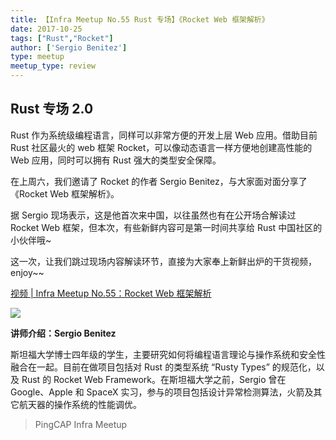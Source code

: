 ```yaml
---
title: 【Infra Meetup No.55 Rust 专场】《Rocket Web 框架解析》
date: 2017-10-25
tags: ["Rust","Rocket"]
author: ['Sergio Benitez']
type: meetup
meetup_type: review
---
```



## Rust 专场 2.0

Rust 作为系统级编程语言，同样可以非常方便的开发上层 Web 应用。借助目前 Rust 社区最火的 web 框架 Rocket，可以像动态语言一样方便地创建高性能的 Web 应用，同时可以拥有 Rust 强大的类型安全保障。

在上周六，我们邀请了 Rocket 的作者 Sergio Benitez，与大家面对面分享了《Rocket Web 框架解析》。

据 Sergio 现场表示，这是他首次来中国，以往虽然也有在公开场合解读过 Rocket Web 框架，但本次，有些新鲜内容可是第一时间共享给 Rust 中国社区的小伙伴哦~

这一次，让我们跳过现场内容解读环节，直接为大家奉上新鲜出炉的干货视频，enjoy~~

[视频 | Infra Meetup No.55：Rocket Web 框架解析](https://v.qq.com/txp/iframe/player.html?origin=https%3A%2F%2Fmp.weixin.qq.com&amp;vid=g05654053d4&amp;autoplay=false&amp;full=true&amp;show1080p=false)

![](http://upload-images.jianshu.io/upload_images/542677-6fa41b25a2e8bbb8?imageMogr2/auto-orient/strip%7CimageView2/2/w/1240)

**讲师介绍：Sergio Benitez**

斯坦福大学博士四年级的学生，主要研究如何将编程语言理论与操作系统和安全性融合在一起。目前在做项目包括对 Rust 的类型系统 “Rusty Types” 的规范化，以及 Rust 的 Rocket Web Framework。在斯坦福大学之前，Sergio 曾在 Google、Apple 和 SpaceX 实习，参与的项目包括设计异常检测算法，火箭及其它航天器的操作系统的性能调优。

>PingCAP Infra Meetup











